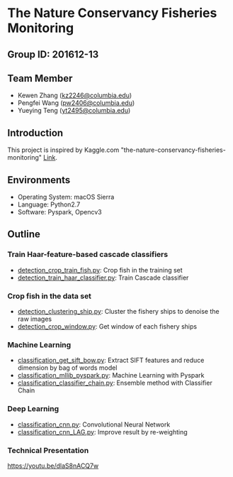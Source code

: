 # The Nature Conservancy Fisheries Monitoring

## Group ID: 201612-13

## Team Member 
+ Kewen Zhang  (kz2246@columbia.edu)
+ Pengfei Wang (pw2406@columbia.edu)
+ Yueying Teng (yt2495@columbia.edu)

## Introduction
This project is inspired by Kaggle.com "the-nature-conservancy-fisheries-monitoring" [Link](https://www.kaggle.com/c/the-nature-conservancy-fisheries-monitoring).

## Environments
+ Operating System: macOS Sierra
+ Language: Python2.7
+ Software: Pyspark, Opencv3

## Outline
### Train Haar-feature-based cascade classifiers
+ [detection_crop_train_fish.py](https://github.com/Sapphirine/Kaggle_the_Nature_Conservancy_Fisheries_Monitoring/blob/master/lib/detection_crop_train_fish.py): Crop fish in the training set
+ [detection_train_haar_classifier.py](https://github.com/Sapphirine/Kaggle_the_Nature_Conservancy_Fisheries_Monitoring/blob/master/lib/detection_train_haar_classifier.py): Train Cascade classifier

### Crop fish in the data set
+ [detection_clustering_ship.py](https://github.com/Sapphirine/Kaggle_the_Nature_Conservancy_Fisheries_Monitoring/blob/master/lib/detection_clustering_ship.py): Cluster the fishery ships to denoise the raw images
+ [detection_crop_window.py](https://github.com/Sapphirine/Kaggle_the_Nature_Conservancy_Fisheries_Monitoring/blob/master/lib/detection_crop_window.py): Get window of each fishery ships

### Machine Learning
+ [classification_get_sift_bow.py](https://github.com/Sapphirine/Kaggle_the_Nature_Conservancy_Fisheries_Monitoring/blob/master/lib/classification_get_sift_bow.py): Extract SIFT features and reduce dimension by bag of words model
+ [classification_mllib_pyspark.py](https://github.com/Sapphirine/Kaggle_the_Nature_Conservancy_Fisheries_Monitoring/blob/master/lib/classification_mllib_pyspark.py): Machine Learning with Pyspark
+ [classification_classifier_chain.py](https://github.com/Sapphirine/Kaggle_the_Nature_Conservancy_Fisheries_Monitoring/blob/master/lib/classification_classifier_chain.py): Ensemble method with Classifier Chain

### Deep Learning
+ [classification_cnn.py](https://github.com/Sapphirine/Kaggle_the_Nature_Conservancy_Fisheries_Monitoring/blob/master/lib/classification_cnn.py): Convolutional Neural Network
+ [classification_cnn_LAG.py](https://github.com/Sapphirine/Kaggle_the_Nature_Conservancy_Fisheries_Monitoring/blob/master/lib/classification_cnn_LAG.py): Improve result by re-weighting

### Technical Presentation 
https://youtu.be/dlaS8nACQ7w

